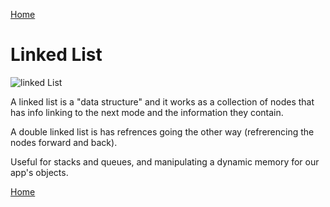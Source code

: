 [Home](https://401repo.github.io/401RN/README)

# Linked List

![linked List](https://media.geeksforgeeks.org/wp-content/cdn-uploads/gq/2013/03/Linkedlist.png)

A linked list is a "data structure" and it works as a collection of nodes that has info linking to the next mode and the information they contain. 

A double linked list is has refrences going the other way (refrerencing the nodes forward and back).

Useful for stacks and queues, and manipulating a dynamic memory for our app's objects.

[Home](https://401repo.github.io/401RN/README)